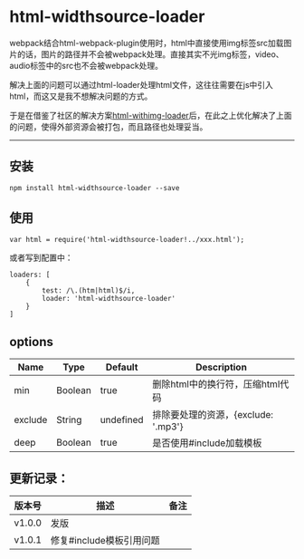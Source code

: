 
# html-widthsource-loader

webpack结合html-webpack-plugin使用时，html中直接使用img标签src加载图片的话，图片的路径并不会被webpack处理。直接其实不光img标签，video、audio标签中的src也不会被webpack处理。 

解决上面的问题可以通过html-loader处理html文件，这往往需要在js中引入html，而这又是我不想解决问题的方式。

于是在借鉴了社区的解决方案[html-withimg-loader](https://www.npmjs.com/package/html-withimg-loader)后，在此之上优化解决了上面的问题，使得外部资源会被打包，而且路径也处理妥当。
______________

## 安装

    npm install html-widthsource-loader --save

## 使用

    var html = require('html-widthsource-loader!../xxx.html');

或者写到配置中：

    loaders: [
        {
            test: /\.(htm|html)$/i,
            loader: 'html-widthsource-loader'
        }
    ]

## options

|Name|Type|Default|Description|
|----|-----|-----|-----|
|min|Boolean|true|删除html中的换行符，压缩html代码|
|exclude|String|undefined|排除要处理的资源，{exclude: '.mp3'}|
|deep|Boolean|true|是否使用#include加载模板|


## 更新记录：

|版本号|描述|备注|
|----|----|----|
|v1.0.0|发版||
|v1.0.1|修复#include模板引用问题|
